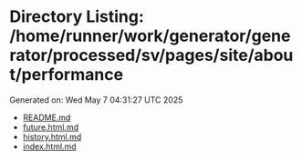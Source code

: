 # Directory Listing: /home/runner/work/generator/generator/processed/sv/pages/site/about/performance
Generated on: Wed May  7 04:31:27 UTC 2025

- [README.md](README.md)
- [future.html.md](future.html.md)
- [history.html.md](history.html.md)
- [index.html.md](index.html.md)
